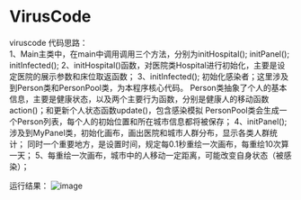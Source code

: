 # VirusCode
viruscode
代码思路：<br>
1、Main主类中，在main中调用调用三个方法，分别为initHospital(); initPanel(); initInfected();
2、initHospital()函数，对医院类Hospital进行初始化，主要是设定医院的展示参数和床位取返函数；
3、initInfected(); 初始化感染者；这里涉及到Person类和PersonPool类，为本程序核心代码。
     Person类抽象了个人的基本信息，主要是健康状态，以及两个主要行为函数，分别是健康人的移动函数action()；和更新个人状态函数update()，包含感染模拟
     PersonPool类会生成一个Person列表，每个人的初始位置和所在城市信息都将被保存；
4、initPanel(); 涉及到MyPanel类，初始化画布，画出医院和城市人群分布，显示各类人群统计；
     同时一个重要地方，是设置时间，规定每0.1秒重绘一次画布，每重绘10次算一天；
5、每重绘一次画布，城市中的人移动一定距离，可能改变自身状态（被感染）；

运行结果：
![image](https://user-images.githubusercontent.com/80262489/110530566-94961880-8155-11eb-8f0c-3ddff66a65e2.png)

